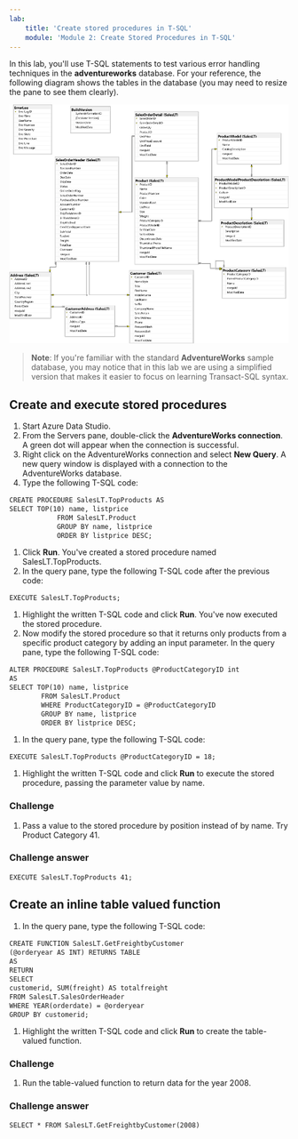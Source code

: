 ```yaml
---
lab:
    title: 'Create stored procedures in T-SQL'
    module: 'Module 2: Create Stored Procedures in T-SQL'
---
```


In this lab, you'll use T-SQL statements to test various error handling techniques in the **adventureworks** database. For your reference, the following diagram shows the tables in the database (you may need to resize the pane to see them clearly).

![An entity relationship diagram of the adventureworks database](./images/adventureworks-erd.png)

> **Note**: If you're familiar with the standard **AdventureWorks** sample database, you may notice that in this lab we are using a simplified version that makes it easier to focus on learning Transact-SQL syntax.

## Create and execute stored procedures

1. Start Azure Data Studio.
1. From the Servers pane, double-click the **AdventureWorks connection**. A green dot will appear when the connection is successful.
1. Right click on the AdventureWorks connection and select **New Query**. A new query window is displayed with a connection to the AdventureWorks database.
1. Type the following T-SQL code:

```
CREATE PROCEDURE SalesLT.TopProducts AS
SELECT TOP(10) name, listprice
    		FROM SalesLT.Product
    		GROUP BY name, listprice
    		ORDER BY listprice DESC;
```

1. Click **Run**. You've created a stored procedure named SalesLT.TopProducts.
1. In the query pane, type the following T-SQL code after the previous code:

```
EXECUTE SalesLT.TopProducts;
```

1. Highlight the written T-SQL code and click **Run**. You've now executed the stored procedure.
1. Now modify the stored procedure so that it returns only products from a specific product category by adding an input parameter. In the query pane, type the following T-SQL code:

```
ALTER PROCEDURE SalesLT.TopProducts @ProductCategoryID int
AS
SELECT TOP(10) name, listprice
    	FROM SalesLT.Product
        WHERE ProductCategoryID = @ProductCategoryID 
    	GROUP BY name, listprice
    	ORDER BY listprice DESC; 
```

1. In the query pane, type the following T-SQL code:

```
EXECUTE SalesLT.TopProducts @ProductCategoryID = 18;
```

1. Highlight the written T-SQL code and click **Run** to execute the stored procedure, passing the parameter value by name.

### Challenge

1. Pass a value to the stored procedure by position instead of by name. Try Product Category 41.

### Challenge answer

``` 
EXECUTE SalesLT.TopProducts 41;
``` 
 
## Create an inline table valued function

1. In the query pane, type the following T-SQL code:

```
CREATE FUNCTION SalesLT.GetFreightbyCustomer
(@orderyear AS INT) RETURNS TABLE
AS
RETURN
SELECT
customerid, SUM(freight) AS totalfreight
FROM SalesLT.SalesOrderHeader
WHERE YEAR(orderdate) = @orderyear
GROUP BY customerid; 
```

1. Highlight the written T-SQL code and click **Run** to create the table-valued function.

### Challenge
1. Run the table-valued function to return data for the year 2008.

### Challenge answer

```
SELECT * FROM SalesLT.GetFreightbyCustomer(2008)
```
